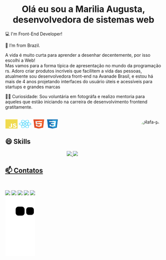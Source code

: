 
<h1 align="center">Olá eu sou a  Marilia Augusta, desenvolvedora de sistemas web</h1>

:computer: I'm Front-End Developer!

:house_with_garden: I’m from Brazil.


A vida é muito curta para aprender a desenhar decentemente, por isso escolhi a Web!</br>
Mas vamos para a forma típica de apresentação no mundo da programação rs. Adoro criar produtos incríveis que facilitem a vida das pessoas, atualmente sou desenvolvedora front-end na Avanade Brasil, e estou há mais de 4 anos projetando interfaces do usuário úteis e acessíveis para startups e grandes marcas 

🕵️‍♀️ Curiosidade: Sou  voluntária em fotográfa e realizo mentoria para aqueles que estão iniciando na carreira de desenvolvimento frontend gratítamente. 


<div style="display: inline_block"><br>
  <img align="center" alt="lia-Js" height="30" width="40" src="https://raw.githubusercontent.com/devicons/devicon/master/icons/javascript/javascript-plain.svg">
  <img align="center" alt="lia-React" height="30" width="40" src="https://raw.githubusercontent.com/devicons/devicon/master/icons/react/react-original.svg">
  <img align="center" alt="lia-HTML" height="30" width="40" src="https://raw.githubusercontent.com/devicons/devicon/master/icons/html5/html5-original.svg">
  <img align="center" alt="lia-CSS" height="30" width="40" src="https://raw.githubusercontent.com/devicons/devicon/master/icons/css3/css3-original.svg">
  <img align="right" alt="Rafa-pic" height="200" style="border-radius:50px;" src="https://media2.giphy.com/media/LIWbF8XJWhuTFmGMGm/giphy_s.gif">
</div>

## 😄 Skills

<div align="center">
  <a href="https://github.com/devMarilia">
  <img height="175em" src="https://github-readme-stats.vercel.app/api?username=devMarilia&show_icons=true&theme=dracula&include_all_commits=true&count_private=true"/>
  <img height="180em" src="https://github-readme-stats.vercel.app/api/top-langs/?username=devMarilia&layout=compact&langs_count=7&theme=dracula"/>
</div>

## 📫 Contatos <br><br>
<div> 
  
  <a href="https://www.instagram.com/marilia_leemos/" target="_blank"><img src="https://img.shields.io/badge/-Instagram-%23E4405F?style=for-the-badge&logo=instagram&logoColor=white" target="_blank"></a>
 <a href="https://discord.com/channels/@me" target="_blank"><img src="https://img.shields.io/badge/Discord-7289DA?style=for-the-badge&logo=discord&logoColor=white" target="_blank"></a> 
  <a href = "mailto:devmarilia.frontend@gmail.com"><img src="https://img.shields.io/badge/-Gmail-%23333?style=for-the-badge&logo=gmail&logoColor=white" target="_blank"></a>
  <a href="https://www.linkedin.com/in/mar%C3%ADlia-lemos-b2565316a/" target="_blank"><img src="https://img.shields.io/badge/-LinkedIn-%230077B5?style=for-the-badge&logo=linkedin&logoColor=white" target="_blank"></a> 
  [<img src="https://img.shields.io/badge/medium-%2312100E.svg?&style=for-the-badge&logo=medium&logoColor=white" />](https://devmarilia-frontend.medium.com/)  
  ![Snake animation](https://github.com/rafaballerini/rafaballerini/blob/output/github-contribution-grid-snake.svg)
 
</div>

<!-- 
<img src="https://media4.giphy.com/media/Pm4HpXI62FxF4jfM60/giphy_s.gif" heigh="150" width="150"> -->


<!--
**devMarilia/devMarilia** is a ✨ _special_ ✨ repository because its `README.md` (this file) appears on your GitHub profile.

